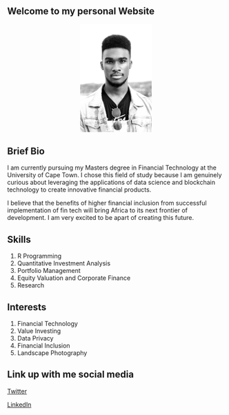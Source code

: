## Welcome to my personal Website   

<p align="center" width="100%">
    <img width="33%" src="https://raw.githubusercontent.com/timothymwesigwa/timothymwesigwa.github.io/main/AE089217-F8E8-4DC2-828B-A0D9B028E0BF.jpeg"> 
</p>

## Brief Bio

I am currently pursuing my Masters degree in Financial Technology at the University of Cape Town. I chose this field of study because I am genuinely curious about leveraging the applications of data science and blockchain technology to create innovative financial products.

I believe that the benefits of higher financial inclusion from successful implementation of fin tech will bring Africa to its next frontier of development. I am very excited to be apart of creating this future. 

## Skills
1. R Programming 
2. Quantitative Investment Analysis
3. Portfolio Management 
4. Equity Valuation and Corporate Finance 
5. Research 

## Interests
1. Financial Technology
2. Value Investing
3. Data Privacy 
4. Financial Inclusion 
5. Landscape Photography


## Link up with me social media

[Twitter](https://twitter.com/mvesigwa) 

[LinkedIn](https://www.linkedin.com/in/timothy-tusuubira-mwesigwa-76ba4111a/) 

